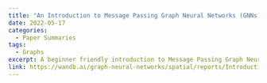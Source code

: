 ```yaml
---
title: "An Introduction to Message Passing Graph Neural Networks (GNNs)"
date: 2022-05-17
categories: 
  - Paper Summaries
tags:
  - Graphs
excerpt: A beginner friendly introduction to Message Passing Graph Neural Networks (MPGNNs).
link: https://wandb.ai/graph-neural-networks/spatial/reports/Introduction-to-Message-Passing-Graph-Neural-Networks-GNNs---VmlldzoyMDI2NTg2
---
```

